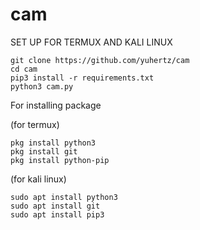 # cam

SET UP FOR TERMUX AND KALI LINUX

```
git clone https://github.com/yuhertz/cam
cd cam
pip3 install -r requirements.txt
python3 cam.py 
```

For installing package

(for termux)
```
pkg install python3
pkg install git
pkg install python-pip
```

(for kali linux)
```
sudo apt install python3
sudo apt install git
sudo apt install pip3
```
